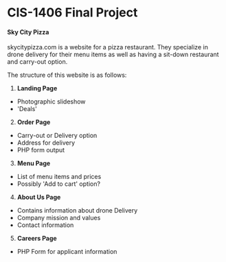 # CIS-1406 Final Project

#### Sky City Pizza

skycitypizza.com is a website for a pizza restaurant. They specialize in drone
delivery for their menu items as well as having a sit-down restaurant and
carry-out option.

The structure of this website is as follows:

1. **Landing Page**
  - Photographic slideshow
  - 'Deals'
2. **Order Page**
  - Carry-out or Delivery option
  - Address for delivery
  - PHP form output
3. **Menu Page**
  - List of menu items and prices
  - Possibly 'Add to cart' option?
4. **About Us Page**
  - Contains information about drone Delivery
  - Company mission and values
  - Contact information
5. **Careers Page**
  - PHP Form for applicant information
